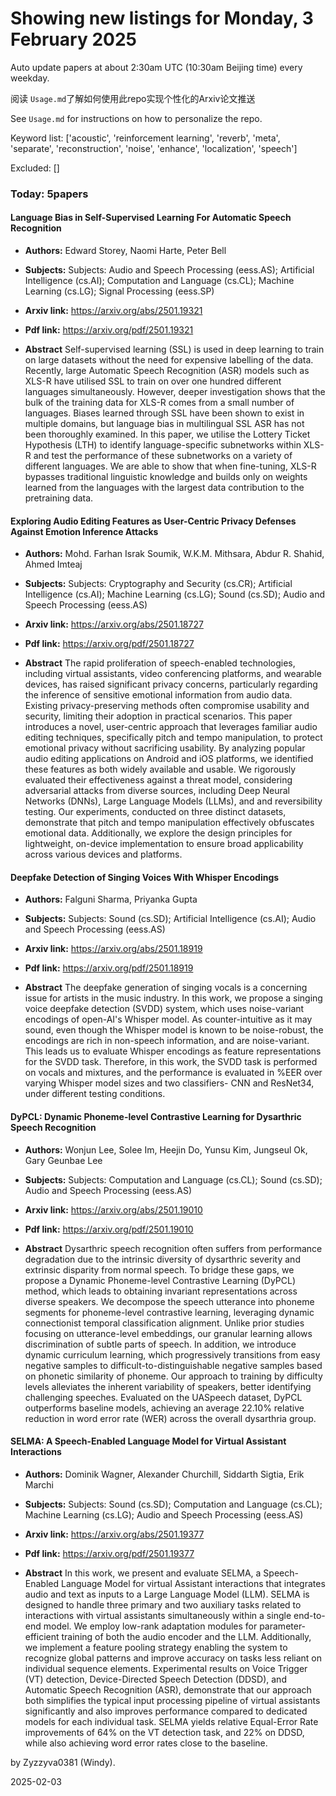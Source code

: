 # Showing new listings for Monday, 3 February 2025
Auto update papers at about 2:30am UTC (10:30am Beijing time) every weekday.


阅读 `Usage.md`了解如何使用此repo实现个性化的Arxiv论文推送

See `Usage.md` for instructions on how to personalize the repo. 


Keyword list: ['acoustic', 'reinforcement learning', 'reverb', 'meta', 'separate', 'reconstruction', 'noise', 'enhance', 'localization', 'speech']


Excluded: []


### Today: 5papers 
#### Language Bias in Self-Supervised Learning For Automatic Speech Recognition
 - **Authors:** Edward Storey, Naomi Harte, Peter Bell
 - **Subjects:** Subjects:
Audio and Speech Processing (eess.AS); Artificial Intelligence (cs.AI); Computation and Language (cs.CL); Machine Learning (cs.LG); Signal Processing (eess.SP)
 - **Arxiv link:** https://arxiv.org/abs/2501.19321

 - **Pdf link:** https://arxiv.org/pdf/2501.19321

 - **Abstract**
 Self-supervised learning (SSL) is used in deep learning to train on large datasets without the need for expensive labelling of the data. Recently, large Automatic Speech Recognition (ASR) models such as XLS-R have utilised SSL to train on over one hundred different languages simultaneously. However, deeper investigation shows that the bulk of the training data for XLS-R comes from a small number of languages. Biases learned through SSL have been shown to exist in multiple domains, but language bias in multilingual SSL ASR has not been thoroughly examined. In this paper, we utilise the Lottery Ticket Hypothesis (LTH) to identify language-specific subnetworks within XLS-R and test the performance of these subnetworks on a variety of different languages. We are able to show that when fine-tuning, XLS-R bypasses traditional linguistic knowledge and builds only on weights learned from the languages with the largest data contribution to the pretraining data.
#### Exploring Audio Editing Features as User-Centric Privacy Defenses Against Emotion Inference Attacks
 - **Authors:** Mohd. Farhan Israk Soumik, W.K.M. Mithsara, Abdur R. Shahid, Ahmed Imteaj
 - **Subjects:** Subjects:
Cryptography and Security (cs.CR); Artificial Intelligence (cs.AI); Machine Learning (cs.LG); Sound (cs.SD); Audio and Speech Processing (eess.AS)
 - **Arxiv link:** https://arxiv.org/abs/2501.18727

 - **Pdf link:** https://arxiv.org/pdf/2501.18727

 - **Abstract**
 The rapid proliferation of speech-enabled technologies, including virtual assistants, video conferencing platforms, and wearable devices, has raised significant privacy concerns, particularly regarding the inference of sensitive emotional information from audio data. Existing privacy-preserving methods often compromise usability and security, limiting their adoption in practical scenarios. This paper introduces a novel, user-centric approach that leverages familiar audio editing techniques, specifically pitch and tempo manipulation, to protect emotional privacy without sacrificing usability. By analyzing popular audio editing applications on Android and iOS platforms, we identified these features as both widely available and usable. We rigorously evaluated their effectiveness against a threat model, considering adversarial attacks from diverse sources, including Deep Neural Networks (DNNs), Large Language Models (LLMs), and and reversibility testing. Our experiments, conducted on three distinct datasets, demonstrate that pitch and tempo manipulation effectively obfuscates emotional data. Additionally, we explore the design principles for lightweight, on-device implementation to ensure broad applicability across various devices and platforms.
#### Deepfake Detection of Singing Voices With Whisper Encodings
 - **Authors:** Falguni Sharma, Priyanka Gupta
 - **Subjects:** Subjects:
Sound (cs.SD); Artificial Intelligence (cs.AI); Audio and Speech Processing (eess.AS)
 - **Arxiv link:** https://arxiv.org/abs/2501.18919

 - **Pdf link:** https://arxiv.org/pdf/2501.18919

 - **Abstract**
 The deepfake generation of singing vocals is a concerning issue for artists in the music industry. In this work, we propose a singing voice deepfake detection (SVDD) system, which uses noise-variant encodings of open-AI's Whisper model. As counter-intuitive as it may sound, even though the Whisper model is known to be noise-robust, the encodings are rich in non-speech information, and are noise-variant. This leads us to evaluate Whisper encodings as feature representations for the SVDD task. Therefore, in this work, the SVDD task is performed on vocals and mixtures, and the performance is evaluated in \%EER over varying Whisper model sizes and two classifiers- CNN and ResNet34, under different testing conditions.
#### DyPCL: Dynamic Phoneme-level Contrastive Learning for Dysarthric Speech Recognition
 - **Authors:** Wonjun Lee, Solee Im, Heejin Do, Yunsu Kim, Jungseul Ok, Gary Geunbae Lee
 - **Subjects:** Subjects:
Computation and Language (cs.CL); Sound (cs.SD); Audio and Speech Processing (eess.AS)
 - **Arxiv link:** https://arxiv.org/abs/2501.19010

 - **Pdf link:** https://arxiv.org/pdf/2501.19010

 - **Abstract**
 Dysarthric speech recognition often suffers from performance degradation due to the intrinsic diversity of dysarthric severity and extrinsic disparity from normal speech. To bridge these gaps, we propose a Dynamic Phoneme-level Contrastive Learning (DyPCL) method, which leads to obtaining invariant representations across diverse speakers. We decompose the speech utterance into phoneme segments for phoneme-level contrastive learning, leveraging dynamic connectionist temporal classification alignment. Unlike prior studies focusing on utterance-level embeddings, our granular learning allows discrimination of subtle parts of speech. In addition, we introduce dynamic curriculum learning, which progressively transitions from easy negative samples to difficult-to-distinguishable negative samples based on phonetic similarity of phoneme. Our approach to training by difficulty levels alleviates the inherent variability of speakers, better identifying challenging speeches. Evaluated on the UASpeech dataset, DyPCL outperforms baseline models, achieving an average 22.10\% relative reduction in word error rate (WER) across the overall dysarthria group.
#### SELMA: A Speech-Enabled Language Model for Virtual Assistant Interactions
 - **Authors:** Dominik Wagner, Alexander Churchill, Siddarth Sigtia, Erik Marchi
 - **Subjects:** Subjects:
Sound (cs.SD); Computation and Language (cs.CL); Machine Learning (cs.LG); Audio and Speech Processing (eess.AS)
 - **Arxiv link:** https://arxiv.org/abs/2501.19377

 - **Pdf link:** https://arxiv.org/pdf/2501.19377

 - **Abstract**
 In this work, we present and evaluate SELMA, a Speech-Enabled Language Model for virtual Assistant interactions that integrates audio and text as inputs to a Large Language Model (LLM). SELMA is designed to handle three primary and two auxiliary tasks related to interactions with virtual assistants simultaneously within a single end-to-end model. We employ low-rank adaptation modules for parameter-efficient training of both the audio encoder and the LLM. Additionally, we implement a feature pooling strategy enabling the system to recognize global patterns and improve accuracy on tasks less reliant on individual sequence elements. Experimental results on Voice Trigger (VT) detection, Device-Directed Speech Detection (DDSD), and Automatic Speech Recognition (ASR), demonstrate that our approach both simplifies the typical input processing pipeline of virtual assistants significantly and also improves performance compared to dedicated models for each individual task. SELMA yields relative Equal-Error Rate improvements of 64% on the VT detection task, and 22% on DDSD, while also achieving word error rates close to the baseline.


by Zyzzyva0381 (Windy). 


2025-02-03
